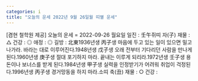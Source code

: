 ```yaml
---
categories: i
title: "오늘의 운세 2022년 9월 26일월 띠별 운세"
---
```

[겸현 철학원 제공] 오늘의 운세 = 2022-09-26 월요일 일진 : 壬午쥐띠 자(子) 재물 : △ 건강 : ◎ 애정 : ◎ 길방 : 北東1936년생 丙子생 마음에 두고 있는 일이 있으면 밀고 나가라. 바라는 대로 이루어진다.1948년생 戊子생 오래 전부터 기다리던 사람을 만나게 된다.1960년생 庚子생 절대 포기하지 마라. 끝내는 이루게 되리라.1972년생 壬子생 용돈이나 보너스를 받게 된다.1984년생 甲子생 실력을 인정받기가 어려워 취업이 걱정된다.1996년생 丙子생 경거망동을 하지 마라.소띠 축(丑) 재물 : ○ 건강 :
